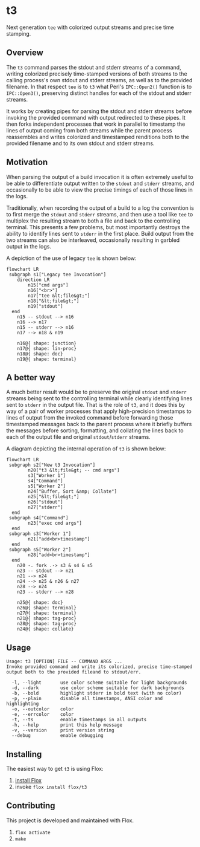 # t3
Next generation `tee` with colorized output streams and precise time stamping.

## Overview

The `t3` command parses the stdout and stderr streams of a command,
writing colorized precisely time-stamped versions of both streams
to the calling process's own stdout and stderr streams,
as well as to the provided filename.
In that respect `tee` is to `t3` what
Perl's `IPC::Open2()` function is to `IPC::Open3()`,
preserving distinct handles for each of the stdout and stderr streams.

It works by creating pipes for parsing the stdout and stderr streams
before invoking the provided command with output redirected to these pipes.
It then forks independent processes that work in parallel
to timestamp the lines of output coming from both streams
while the parent process reassembles and writes colorized and timestamped renditions
both to the provided filename and to its own stdout and stderr streams.

## Motivation

When parsing the output of a build invocation
it is often extremely useful to be able
to differentiate output written to the `stdout` and `stderr` streams,
and occasionally to be able to view the
precise timings of each of those lines in the logs.

Traditionally, when recording the output of a build to a log
the convention is to first merge the `stdout` and `stderr` streams,
and then use a tool like `tee` to multiplex the resulting stream
to both a file and back to the controlling terminal.
This presents a few problems, but most importantly
destroys the ability to identify lines sent to `stderr` in the first place.
Build output from the two streams can also be interleaved,
occasionally resulting in garbled output in the logs.

A depiction of the use of legacy `tee` is shown below:

```mermaid
flowchart LR
 subgraph s1["Legacy tee Invocation"]
    direction LR
        n15["cmd args"]
        n16["<br>"]
        n17["tee &lt;file&gt;"]
        n18["&lt;file&gt;"]
        n19["stdout"]
  end
    n15 -- stdout --> n16
    n16 --> n17
    n15 -- stderr --> n16
    n17 --> n18 & n19

    n16@{ shape: junction}
    n17@{ shape: lin-proc}
    n18@{ shape: doc}
    n19@{ shape: terminal}
```

## A better way

A much better result would be
to preserve the original `stdout` and `stderr` streams
being sent to the controlling terminal
while clearly identifying lines sent to `stderr` in the output file.
That is the role of `t3`, and it does this by way of
a pair of worker processes that apply high-precision timestamps
to lines of output from the invoked command
before forwarding those timestamped messages back to the parent process
where it briefly buffers the messages before sorting, formatting, and collating
the lines back to each of the output file and original `stdout`/`stderr` streams.

A diagram depicting the internal operation of `t3` is shown below:

```mermaid
flowchart LR
 subgraph s2["New t3 Invocation"]
        n20["t3 &lt;file&gt; -- cmd args"]
        s3["Worker 1"]
        s4["Command"]
        s5["Worker 2"]
        n24["Buffer, Sort &amp; Collate"]
        n25["&lt;file&gt;"]
        n26["stdout"]
        n27["stderr"]
  end
 subgraph s4["Command"]
        n23["exec cmd args"]
  end
 subgraph s3["Worker 1"]
        n21["add<br>timestamp"]
  end
 subgraph s5["Worker 2"]
        n28["add<br>timestamp"]
  end
    n20 -. fork .-> s3 & s4 & s5
    n23 -- stdout --> n21
    n21 --> n24
    n24 --> n25 & n26 & n27
    n28 --> n24
    n23 -- stderr --> n28

    n25@{ shape: doc}
    n26@{ shape: terminal}
    n27@{ shape: terminal}
    n21@{ shape: tag-proc}
    n28@{ shape: tag-proc}
    n24@{ shape: collate}
```

## Usage

```
Usage: t3 [OPTION] FILE -- COMMAND ARGS ...
Invoke provided command and write its colorized, precise time-stamped output both to the provided fileand to stdout/err.

  -l, --light       use color scheme suitable for light backgrounds
  -d, --dark        use color scheme suitable for dark backgrounds
  -b, --bold        highlight stderr in bold text (with no color)
  -p, --plain       disable all timestamps, ANSI color and highlighting
  -o, --outcolor    color
  -e, --errcolor    color
  -t, --ts          enable timestamps in all outputs
  -h, --help        print this help message
  -v, --version     print version string
  --debug           enable debugging
```

## Installing

The easiest way to get `t3` is using Flox:

1. [install Flox](https://flox.dev)
2. invoke `flox install flox/t3`

## Contributing

This project is developed and maintained with Flox.

1. `flox activate`
2. `make`
